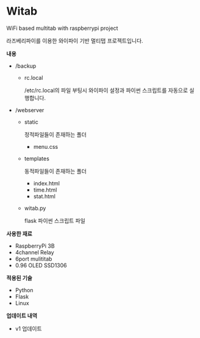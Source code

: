 # Witab
WiFi based multitab with raspberrypi project

라즈베리파이를 이용한 와이파이 기반 멀티탭 프로젝트입니다.

**내용**

- /backup

    - rc.local

        /etc/rc.local의 파일
        부팅시 와이파이 설정과 파이썬 스크립트를 자동으로 실행합니다.

- /webserver

    - static

        정적파일들이 존재하는 폴더

        - menu.css

    - templates

        동적파일들이 존재하는 폴더

        - index.html
        - time.html
        - stat.html

    - witab.py

        flask 파이썬 스크립트 파일



**사용한 재료**

- RaspberryPi 3B
- 4channel Relay
- 6port mulititab
- 0.96 OLED SSD1306



**적용된 기술**

- Python
- Flask
- Linux



**업데이트 내역**

- v1 업데이트